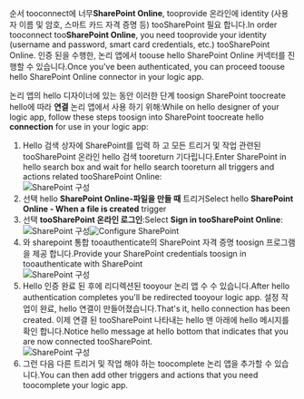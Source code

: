 

<span data-ttu-id="63a63-101">순서 tooconnect에 너무**SharePoint Online**, tooprovide 온라인에 identity (사용자 이름 및 암호, 스마트 카드 자격 증명 등) tooSharePoint 필요 합니다.</span><span class="sxs-lookup"><span data-stu-id="63a63-101">In order tooconnect too**SharePoint Online**, you need tooprovide your identity (username and password, smart card credentials, etc.) tooSharePoint Online.</span></span> <span data-ttu-id="63a63-102">인증 된을 수행한, 논리 앱에서 toouse hello SharePoint Online 커넥터를 진행할 수 있습니다.</span><span class="sxs-lookup"><span data-stu-id="63a63-102">Once you've been authenticated, you can proceed toouse hello SharePoint Online connector  in your logic app.</span></span> 

<span data-ttu-id="63a63-103">논리 앱의 hello 디자이너에 있는 동안 이러한 단계 toosign SharePoint toocreate hello에 따라 **연결** 논리 앱에서 사용 하기 위해:</span><span class="sxs-lookup"><span data-stu-id="63a63-103">While on hello designer of your logic app, follow these steps toosign into SharePoint toocreate hello **connection** for use in your logic app:</span></span>

1. <span data-ttu-id="63a63-104">Hello 검색 상자에 SharePoint를 입력 하 고 모든 트리거 및 작업 관련된 tooSharePoint 온라인 hello 검색 tooreturn 기다립니다.</span><span class="sxs-lookup"><span data-stu-id="63a63-104">Enter SharePoint in hello search box and wait for hello search tooreturn all triggers and actions related tooSharePoint Online:</span></span>   
   ![SharePoint 구성][1]  
2. <span data-ttu-id="63a63-106">선택 hello **SharePoint Online-파일을 만들 때** 트리거</span><span class="sxs-lookup"><span data-stu-id="63a63-106">Select hello **SharePoint Online - When a file is created** trigger</span></span>  
3. <span data-ttu-id="63a63-107">선택 **tooSharePoint 온라인 로그인**:</span><span class="sxs-lookup"><span data-stu-id="63a63-107">Select **Sign in tooSharePoint Online**:</span></span>   
   <span data-ttu-id="63a63-108">![SharePoint 구성][2]</span><span class="sxs-lookup"><span data-stu-id="63a63-108">![Configure SharePoint][2]</span></span>    
4. <span data-ttu-id="63a63-109">와 sharepoint 통합 tooauthenticate의 SharePoint 자격 증명 toosign 프로그램을 제공 합니다.</span><span class="sxs-lookup"><span data-stu-id="63a63-109">Provide your SharePoint credentials toosign in tooauthenticate with SharePoint</span></span>   
   ![SharePoint 구성][3]     
5. <span data-ttu-id="63a63-111">Hello 인증 완료 된 후에 리디렉션된 tooyour 논리 앱 수 수 있습니다.</span><span class="sxs-lookup"><span data-stu-id="63a63-111">After hello authentication completes you'll be redirected tooyour logic app.</span></span> <span data-ttu-id="63a63-112">설정 작업이 완료, hello 연결이 만들어졌습니다.</span><span class="sxs-lookup"><span data-stu-id="63a63-112">That's it, hello connection has been created.</span></span> <span data-ttu-id="63a63-113">이제 연결 된 tooSharePoint 나타내는 hello 맨 아래에 hello 메시지를 확인 합니다.</span><span class="sxs-lookup"><span data-stu-id="63a63-113">Notice hello message at hello bottom that indicates that you are now connected tooSharePoint.</span></span>  
   ![SharePoint 구성][4]  
6. <span data-ttu-id="63a63-115">그런 다음 다른 트리거 및 작업 해야 하는 toocomplete 논리 앱을 추가할 수 있습니다.</span><span class="sxs-lookup"><span data-stu-id="63a63-115">You can then add other triggers and actions that you need toocomplete your logic app.</span></span>   

[1]: ./media/connectors-create-api-sharepointonline/connectionconfig1.png
[2]: ./media/connectors-create-api-sharepointonline/connectionconfig2.png 
[3]: ./media/connectors-create-api-sharepointonline/connectionconfig3.png
[4]: ./media/connectors-create-api-sharepointonline/connectionconfig4.png
[5]: ./media/connectors-create-api-sharepointonline/connectionconfig5.png
